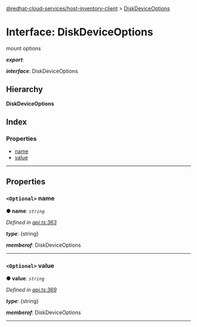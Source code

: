 [@redhat-cloud-services/host-inventory-client](../README.md) > [DiskDeviceOptions](../interfaces/diskdeviceoptions.md)

# Interface: DiskDeviceOptions

mount options

*__export__*: 

*__interface__*: DiskDeviceOptions

## Hierarchy

**DiskDeviceOptions**

## Index

### Properties

* [name](diskdeviceoptions.md#name)
* [value](diskdeviceoptions.md#value)

---

## Properties

<a id="name"></a>

### `<Optional>` name

**● name**: *`string`*

*Defined in [api.ts:363](https://github.com/RedHatInsights/javascript-clients/blob/master/packages/host-inventory/api.ts#L363)*

*__type__*: {string}

*__memberof__*: DiskDeviceOptions

___
<a id="value"></a>

### `<Optional>` value

**● value**: *`string`*

*Defined in [api.ts:369](https://github.com/RedHatInsights/javascript-clients/blob/master/packages/host-inventory/api.ts#L369)*

*__type__*: {string}

*__memberof__*: DiskDeviceOptions

___

